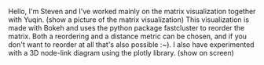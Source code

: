 Hello, I'm Steven and I've worked mainly on the matrix visualization together with Yuqin. (show a picture of the matrix visualization) This visualization is made with Bokeh and uses the python package fastcluster to reorder the matrix. Both a reordering and a distance metric can be chosen, and if you don't want to reorder at all that's also possible :~). I also have experimented with a 3D node-link diagram using the plotly library. (show on screen)
